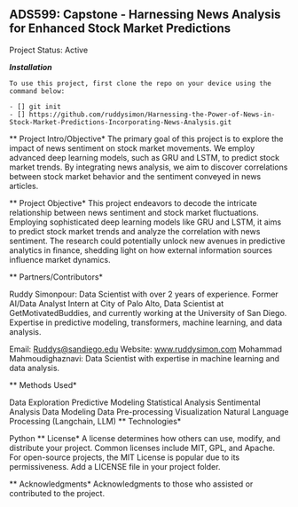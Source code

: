 ## ADS599: Capstone - Harnessing News Analysis for Enhanced Stock Market Predictions

Project Status: Active

***Installation*** 
```
To use this project, first clone the repo on your device using the command below:

- [] git init
- [] https://github.com/ruddysimon/Harnessing-the-Power-of-News-in-Stock-Market-Predictions-Incorporating-News-Analysis.git
```
** Project Intro/Objective*
The primary goal of this project is to explore the impact of news sentiment on stock market movements. We employ advanced deep learning models, such as GRU and LSTM, to predict stock market trends. By integrating news analysis, we aim to discover correlations between stock market behavior and the sentiment conveyed in news articles.

** Project Objective*
This project endeavors to decode the intricate relationship between news sentiment and stock market fluctuations. Employing sophisticated deep learning models like GRU and LSTM, it aims to predict stock market trends and analyze the correlation with news sentiment. The research could potentially unlock new avenues in predictive analytics in finance, shedding light on how external information sources influence market dynamics.

** Partners/Contributors*

Ruddy Simonpour: Data Scientist with over 2 years of experience. Former AI/Data Analyst Intern at City of Palo Alto, Data Scientist at GetMotivatedBuddies, and currently working at the University of San Diego. Expertise in predictive modeling, transformers, machine learning, and data analysis.

Email: Ruddys@sandiego.edu
Website: www.ruddysimon.com
Mohammad Mahmoudighaznavi: Data Scientist with expertise in machine learning and data analysis.

** Methods Used*

Data Exploration
Predictive Modeling
Statistical Analysis
Sentimental Analysis
Data Modeling
Data Pre-processing
Visualization
Natural Language Processing (Langchain, LLM)
** Technologies*

Python
** License*
A license determines how others can use, modify, and distribute your project. Common licenses include MIT, GPL, and Apache. For open-source projects, the MIT License is popular due to its permissiveness. Add a LICENSE file in your project folder.

** Acknowledgments*
Acknowledgments to those who assisted or contributed to the project.
